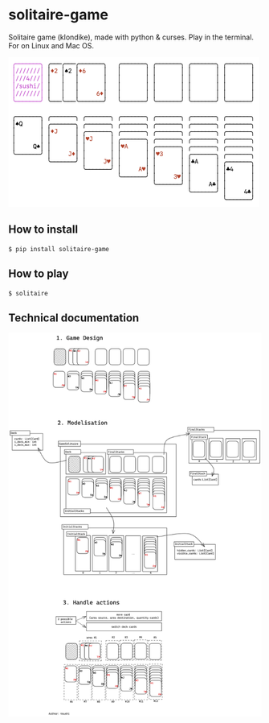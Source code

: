 # solitaire-game

Solitaire game (klondike), made with python & curses. Play in the terminal. For on Linux and Mac OS.


![](doc/screenshot.png)

## How to install

```shell
$ pip install solitaire-game
```

## How to play

```shell
$ solitaire
```

## Technical documentation

![](doc/doc_game.png)